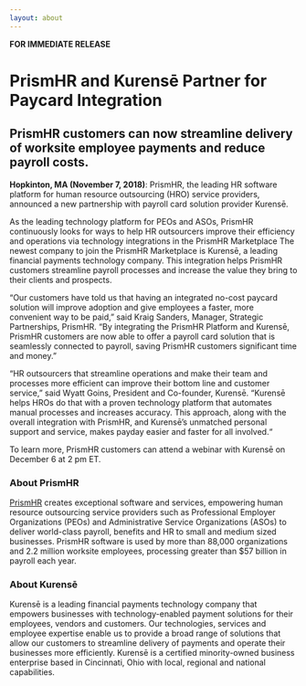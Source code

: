 ```yaml
---
layout: about
---
```

**FOR IMMEDIATE RELEASE**

# PrismHR and Kurensē Partner for Paycard Integration

## PrismHR customers can now streamline delivery of worksite employee payments and reduce payroll costs.

**Hopkinton, MA (November 7, 2018)**: PrismHR, the leading HR software platform for human resource outsourcing (HRO) service providers, announced a new partnership with payroll card solution provider Kurensē.

As the leading technology platform for PEOs and ASOs, PrismHR continuously looks for ways to help HR outsourcers improve their efficiency and operations via technology integrations in the PrismHR Marketplace The newest company to join the PrismHR Marketplace is Kurensē, a leading financial payments technology company. This integration helps PrismHR customers streamline payroll processes and increase the value they bring to their clients and prospects.

“Our customers have told us that having an integrated no-cost paycard solution will improve adoption and give employees a faster, more convenient way to be paid,” said Kraig Sanders, Manager, Strategic Partnerships, PrismHR. “By integrating the PrismHR Platform and Kurensē, PrismHR customers are now able to offer a payroll card solution that is seamlessly connected to payroll, saving PrismHR customers significant time and money.”

“HR outsourcers that streamline operations and make their team and processes more efficient can improve their bottom line and customer service,” said Wyatt Goins, President and Co-founder, Kurensē. “Kurensē helps HROs do that with a proven technology platform that automates manual processes and increases accuracy. This approach, along with the overall integration with PrismHR, and Kurensē’s unmatched personal support and service, makes payday easier and faster for all involved.“

To learn more, PrismHR customers can attend a webinar with Kurensē on December 6 at 2 pm ET.

### About PrismHR

<a href="https://www.prismhr.com">PrismHR</a>
creates exceptional software and services, empowering human resource outsourcing service providers such as Professional Employer Organizations (PEOs) and Administrative Service Organizations (ASOs) to deliver world-class payroll, benefits and HR to small and medium sized businesses. PrismHR software is used by more than 88,000 organizations and
2.2 million worksite employees, processing greater than $57 billion in payroll each year.

### About Kurensē

Kurensē is a leading financial payments technology company that empowers businesses with technology-enabled payment solutions for their employees, vendors and customers. ​Our technologies, services and employee expertise enable us to provide a broad range of solutions that allow our customers to streamline delivery of payments and operate their businesses more efficiently.​ ​Kurensē is a certified minority-owned business enterprise based in Cincinnati, Ohio with local, regional and national capabilities.
